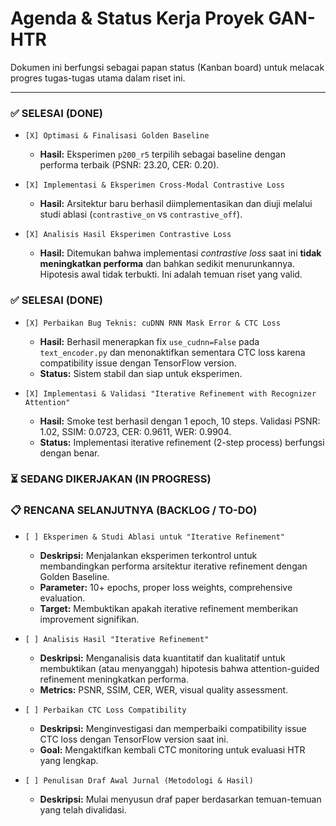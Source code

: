 # Agenda & Status Kerja Proyek GAN-HTR

Dokumen ini berfungsi sebagai papan status (Kanban board) untuk melacak progres tugas-tugas utama dalam riset ini.

---

### ✅ SELESAI (DONE)

- `[X] Optimasi & Finalisasi Golden Baseline`
  - **Hasil:** Eksperimen `p200_r5` terpilih sebagai baseline dengan performa terbaik (PSNR: 23.20, CER: 0.20).

- `[X] Implementasi & Eksperimen Cross-Modal Contrastive Loss`
  - **Hasil:** Arsitektur baru berhasil diimplementasikan dan diuji melalui studi ablasi (`contrastive_on` vs `contrastive_off`).

- `[X] Analisis Hasil Eksperimen Contrastive Loss`
  - **Hasil:** Ditemukan bahwa implementasi *contrastive loss* saat ini **tidak meningkatkan performa** dan bahkan sedikit menurunkannya. Hipotesis awal tidak terbukti. Ini adalah temuan riset yang valid.

### ✅ SELESAI (DONE)

- `[X] Perbaikan Bug Teknis: cuDNN RNN Mask Error & CTC Loss`
  - **Hasil:** Berhasil menerapkan fix `use_cudnn=False` pada `text_encoder.py` dan menonaktifkan sementara CTC loss karena compatibility issue dengan TensorFlow version.
  - **Status:** Sistem stabil dan siap untuk eksperimen.

- `[X] Implementasi & Validasi "Iterative Refinement with Recognizer Attention"`
  - **Hasil:** Smoke test berhasil dengan 1 epoch, 10 steps. Validasi PSNR: 1.02, SSIM: 0.0723, CER: 0.9611, WER: 0.9904.
  - **Status:** Implementasi iterative refinement (2-step process) berfungsi dengan benar.

### ⏳ SEDANG DIKERJAKAN (IN PROGRESS)

### 📋 RENCANA SELANJUTNYA (BACKLOG / TO-DO)

- `[ ] Eksperimen & Studi Ablasi untuk "Iterative Refinement"`
  - **Deskripsi:** Menjalankan eksperimen terkontrol untuk membandingkan performa arsitektur iterative refinement dengan Golden Baseline.
  - **Parameter:** 10+ epochs, proper loss weights, comprehensive evaluation.
  - **Target:** Membuktikan apakah iterative refinement memberikan improvement signifikan.

- `[ ] Analisis Hasil "Iterative Refinement"`
  - **Deskripsi:** Menganalisis data kuantitatif dan kualitatif untuk membuktikan (atau menyanggah) hipotesis bahwa attention-guided refinement meningkatkan performa.
  - **Metrics:** PSNR, SSIM, CER, WER, visual quality assessment.

- `[ ] Perbaikan CTC Loss Compatibility`
  - **Deskripsi:** Menginvestigasi dan memperbaiki compatibility issue CTC loss dengan TensorFlow version saat ini.
  - **Goal:** Mengaktifkan kembali CTC monitoring untuk evaluasi HTR yang lengkap.

- `[ ] Penulisan Draf Awal Jurnal (Metodologi & Hasil)`
  - **Deskripsi:** Mulai menyusun draf paper berdasarkan temuan-temuan yang telah divalidasi.
